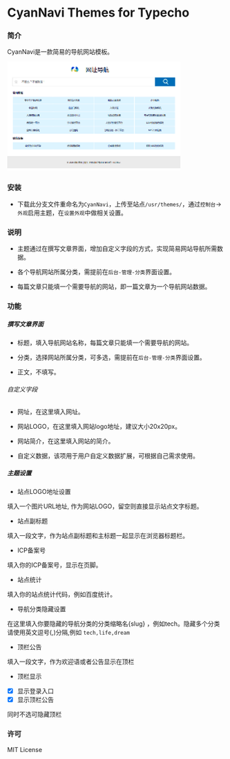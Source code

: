 # CyanNavi Themes for Typecho

### 简介

CyanNavi是一款简易的导航网站模板。

![CyanNavi预览图](./screenshot.png)

### 安装

- 下载此分支文件重命名为`CyanNavi`，上传至站点`/usr/themes/`，通过`控制台`->`外观`启用主题，在`设置外观`中做相关设置。

### 说明

- 主题通过在撰写文章界面，增加自定义字段的方式，实现简易网站导航所需数据。

- 各个导航网站所属分类，需提前在`后台-管理-分类`界面设置。

- 每篇文章只能填一个需要导航的网站，即一篇文章为一个导航网站数据。

### 功能

##### 撰写文章界面

- 标题，填入导航网站名称，每篇文章只能填一个需要导航的网站。

- 分类，选择网站所属分类，可多选，需提前在`后台-管理-分类`界面设置。

- 正文，不填写。

###### 自定义字段

- 网址，在这里填入网址。

- 网站LOGO，在这里填入网站logo地址，建议大小20x20px。

- 网站简介，在这里填入网站的简介。

- 自定义数据，该项用于用户自定义数据扩展，可根据自己需求使用。

##### 主题设置

- 站点LOGO地址设置

填入一个图片URL地址, 作为网站LOGO，留空则直接显示站点文字标题。

- 站点副标题

填入一段文字，作为站点副标题和主标题一起显示在浏览器标题栏。

- ICP备案号

填入你的ICP备案号，显示在页脚。

- 站点统计

填入你的站点统计代码，例如百度统计。

- 导航分类隐藏设置

在这里填入你要隐藏的导航分类的分类缩略名{slug} ，例如tech。隐藏多个分类请使用英文逗号(,)分隔,例如 `tech,life,dream`

- 顶栏公告

填入一段文字，作为欢迎语或者公告显示在顶栏

- 顶栏显示

- [x] 显示登录入口
- [x] 显示顶栏公告

同时不选可隐藏顶栏



### 许可

MIT License